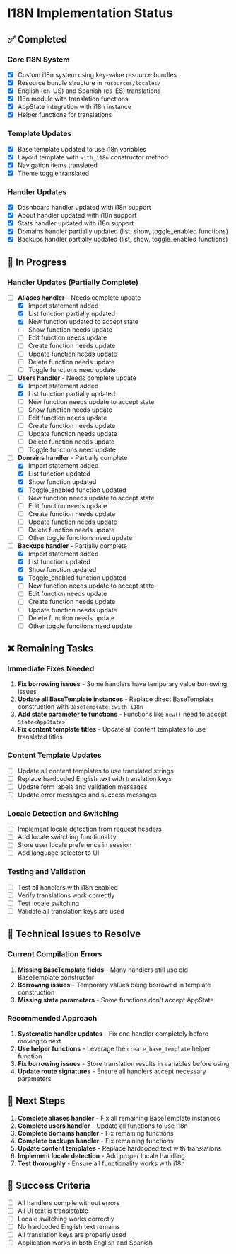 # I18N Implementation Status

## ✅ Completed

### Core I18N System
- [x] Custom i18n system using key-value resource bundles
- [x] Resource bundle structure in `resources/locales/`
- [x] English (en-US) and Spanish (es-ES) translations
- [x] I18n module with translation functions
- [x] AppState integration with i18n instance
- [x] Helper functions for translations

### Template Updates
- [x] Base template updated to use i18n variables
- [x] Layout template with `with_i18n` constructor method
- [x] Navigation items translated
- [x] Theme toggle translated

### Handler Updates
- [x] Dashboard handler updated with i18n support
- [x] About handler updated with i18n support
- [x] Stats handler updated with i18n support
- [x] Domains handler partially updated (list, show, toggle_enabled functions)
- [x] Backups handler partially updated (list, show, toggle_enabled functions)

## 🔄 In Progress

### Handler Updates (Partially Complete)
- [ ] **Aliases handler** - Needs complete update
  - [x] Import statement added
  - [x] List function partially updated
  - [x] New function updated to accept state
  - [ ] Show function needs update
  - [ ] Edit function needs update
  - [ ] Create function needs update
  - [ ] Update function needs update
  - [ ] Delete function needs update
  - [ ] Toggle functions need update

- [ ] **Users handler** - Needs complete update
  - [x] Import statement added
  - [x] List function partially updated
  - [ ] New function needs update to accept state
  - [ ] Show function needs update
  - [ ] Edit function needs update
  - [ ] Create function needs update
  - [ ] Update function needs update
  - [ ] Delete function needs update
  - [ ] Toggle functions need update

- [ ] **Domains handler** - Partially complete
  - [x] Import statement added
  - [x] List function updated
  - [x] Show function updated
  - [x] Toggle_enabled function updated
  - [ ] New function needs update to accept state
  - [ ] Edit function needs update
  - [ ] Create function needs update
  - [ ] Update function needs update
  - [ ] Delete function needs update
  - [ ] Other toggle functions need update

- [ ] **Backups handler** - Partially complete
  - [x] Import statement added
  - [x] List function updated
  - [x] Show function updated
  - [x] Toggle_enabled function updated
  - [ ] New function needs update to accept state
  - [ ] Edit function needs update
  - [ ] Create function needs update
  - [ ] Update function needs update
  - [ ] Delete function needs update
  - [ ] Other toggle functions need update

## ❌ Remaining Tasks

### Immediate Fixes Needed
1. **Fix borrowing issues** - Some handlers have temporary value borrowing issues
2. **Update all BaseTemplate instances** - Replace direct BaseTemplate construction with `BaseTemplate::with_i18n`
3. **Add state parameter to functions** - Functions like `new()` need to accept `State<AppState>`
4. **Fix content template titles** - Update all content templates to use translated titles

### Content Template Updates
- [ ] Update all content templates to use translated strings
- [ ] Replace hardcoded English text with translation keys
- [ ] Update form labels and validation messages
- [ ] Update error messages and success messages

### Locale Detection and Switching
- [ ] Implement locale detection from request headers
- [ ] Add locale switching functionality
- [ ] Store user locale preference in session
- [ ] Add language selector to UI

### Testing and Validation
- [ ] Test all handlers with i18n enabled
- [ ] Verify translations work correctly
- [ ] Test locale switching
- [ ] Validate all translation keys are used

## 🔧 Technical Issues to Resolve

### Current Compilation Errors
1. **Missing BaseTemplate fields** - Many handlers still use old BaseTemplate constructor
2. **Borrowing issues** - Temporary values being borrowed in template construction
3. **Missing state parameters** - Some functions don't accept AppState

### Recommended Approach
1. **Systematic handler updates** - Fix one handler completely before moving to next
2. **Use helper functions** - Leverage the `create_base_template` helper function
3. **Fix borrowing issues** - Store translation results in variables before using
4. **Update route signatures** - Ensure all handlers accept necessary parameters

## 📝 Next Steps

1. **Complete aliases handler** - Fix all remaining BaseTemplate instances
2. **Complete users handler** - Update all functions to use i18n
3. **Complete domains handler** - Fix remaining functions
4. **Complete backups handler** - Fix remaining functions
5. **Update content templates** - Replace hardcoded text with translations
6. **Implement locale detection** - Add proper locale handling
7. **Test thoroughly** - Ensure all functionality works with i18n

## 🎯 Success Criteria

- [ ] All handlers compile without errors
- [ ] All UI text is translatable
- [ ] Locale switching works correctly
- [ ] No hardcoded English text remains
- [ ] All translation keys are properly used
- [ ] Application works in both English and Spanish 
